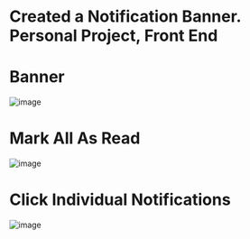 # Created a Notification Banner. Personal Project, Front End

# Banner
![image](https://github.com/humraz/NotificationsBanner-Frontend/assets/13130006/f2f3178e-4f74-4377-adc6-fcaf4fafbe7a)


# Mark All As Read 

![image](https://github.com/humraz/NotificationsBanner-Frontend/assets/13130006/24704a47-0a41-4111-8ca0-f344c2979da2)


# Click Individual Notifications

![image](https://github.com/humraz/NotificationsBanner-Frontend/assets/13130006/d3e79125-f2e1-425c-86e5-ef0eb381e241)

